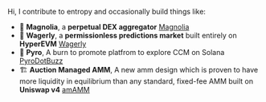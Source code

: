 Hi, I contribute to entropy and occasionally build things like:

- 🌸 **Magnolia**, a **perpetual DEX aggregator** [Magnolia](https://project-magnolia.vercel.app/)
- 🔮 **Wagerly**, a **permissionless predictions market** built entirely on **HyperEVM** [Wagerly](https://github.com/ChinmayGopal931/wagerly)
- 🐝 **Pyro**, A burn to promote platfrom to explore CCM on Solana [PyroDotBuzz](https://pyro.buzz)
- 🏗️ **Auction Managed AMM**, A new amm design which is proven to have more liquidity in equilibrium than any standard, fixed-fee AMM built on **Uniswap v4** [amAMM](https://github.com/Uniswap-Hook-Incubation-1st-Cohort-2024/am-amm)
